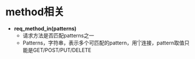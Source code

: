 # method相关

- **req_method_in(patterns)**
  - 请求方法是否匹配patterns之一
  - Patterns，字符串，表示多个可匹配的pattern，用‘|’连接，pattern取值只能是GET/POST/PUT/DELETE